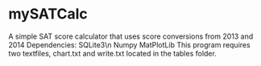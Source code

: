 mySATCalc
=========

A simple SAT score calculator that uses score conversions from 2013 and 2014
Dependencies: SQLite3\n
              Numpy
              MatPlotLib
This program requires two textfiles, chart.txt and write.txt located in the tables folder.
